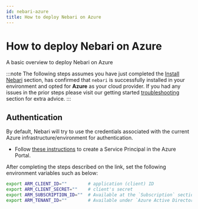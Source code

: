 ```yaml
---
id: nebari-azure
title: How to deploy Nebari on Azure
---
```


# How to deploy Nebari on Azure

A basic overview to deploy Nebari on Azure

:::note
The following steps assumes you have just completed the [Install Nebari](/started/installing-nebari) section, has confirmed that `nebari` is successfully installed in your environment and opted for **Azure** as your cloud provider. If you had any issues in the prior steps please visit our getting started [troubleshooting](/started/troubleshooting) section for extra advice.
:::

## Authentication

By default, Nebari will try to use the credentials associated with the current Azure infrastructure/environment for authentication.

- Follow [these instructions](https://registry.terraform.io/providers/hashicorp/azurerm/latest/docs/guides/service_principal_client_secret#creating-a-service-principal-in-the-azure-portal) to create a Service Principal in the Azure Portal.

After completing the steps described on the link, set the following environment variables such as below:

```bash
export ARM_CLIENT_ID=""        # application (client) ID
export ARM_CLIENT_SECRET=""    # client's secret
export ARM_SUBSCRIPTION_ID=""  # Available at the `Subscription` section under the `Overview` tab
export ARM_TENANT_ID=""        # Available under `Azure Active Directories`>`Properties`>`Tenant ID`
```
